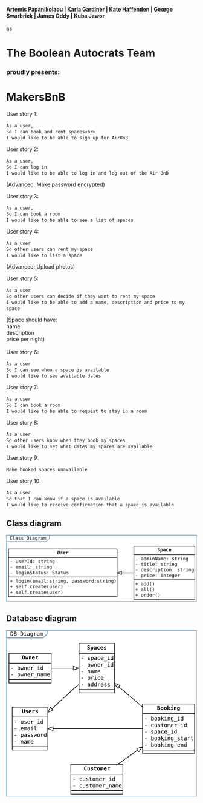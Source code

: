 **Artemis Papanikolaou | Karla Gardiner | Kate Haffenden | George Swarbrick | James Oddy | Kuba Jawor** <br>
<br>
as
# The Boolean Autocrats Team<br>

### proudly presents:

# MakersBnB

User story 1:<br>
```
As a user,
So I can book and rent spaces<br>
I would like to be able to sign up for AirBnB
```

User story 2:<br>
```
As a user,
So I can log in
I would like to be able to log in and log out of the Air BnB
```
(Advanced: Make password encrypted)<br>

User story 3: <br>
```
As a user,
So I can book a room
I would like to be able to see a list of spaces
```
User story 4:<br>
```
As a user
So other users can rent my space
I would like to list a space
```
(Advanced: Upload photos)
<br>

User story 5:<br>
```
As a user
So other users can decide if they want to rent my space
I would like to be able to add a name, description and price to my space
```
(Space should have:<br>
name<br>
description<br>
price per night)<br>
<br>
User story 6:<br>
```
As a user
So I can see when a space is available
I would like to see available dates
```

User story 7:<br>
```
As a user
So I can book a room
I would like to be able to request to stay in a room
```

User story 8:<br>
```
As a user
So other users know when they book my spaces
I would like to set what dates my spaces are available
```

User story 9:<br>
```
Make booked spaces unavailable
```
User story 10:<br>
```
As a user
So that I can know if a space is available
I would like to receive confirmation that a space is available
```

## Class diagram ##

![Class diagram](docs/class_diagram.svg) 

## Database diagram ##

![DB diagram](docs/db_diagram.svg) 

